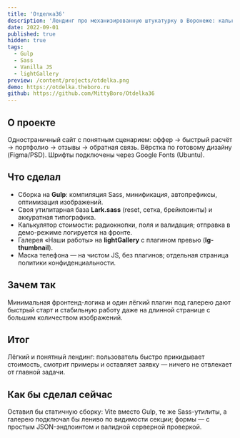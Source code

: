 ```yaml
---
title: 'Отделка36'
description: 'Лендинг про механизированную штукатурку в Воронеже: калькулятор, примеры работ, отзывы и контактные формы.'
date: 2022-09-01
published: true
hidden: true
tags:
  - Gulp
  - Sass
  - Vanilla JS
  - lightGallery
preview: /content/projects/otdelka.png
demo: https://otdelka.theboro.ru
github: https://github.com/MittyBoro/Otdelka36
---
```


## О проекте

Одностраничный сайт с понятным сценарием: оффер → быстрый расчёт → портфолио → отзывы → обратная связь. Вёрстка по готовому дизайну (Figma/PSD). Шрифты подключены через Google Fonts (Ubuntu).

## Что сделал

- Сборка на **Gulp**: компиляция Sass, минификация, автопрефиксы, оптимизация изображений.
- Своя утилитарная база **Lark.sass** (reset, сетка, брейкпоинты) и аккуратная типографика.
- Калькулятор стоимости: радиокнопки, поля и валидация; отправка в демо-режиме логируется на фронте.
- Галерея «Наши работы» на **lightGallery** с плагином превью (**lg-thumbnail**).
- Маска телефона — на чистом JS, без плагинов; отдельная страница политики конфиденциальности.

## Зачем так

Минимальная фронтенд-логика и один лёгкий плагин под галерею дают быстрый старт и стабильную работу даже на длинной странице с большим количеством изображений.

## Итог

Лёгкий и понятный лендинг: пользователь быстро прикидывает стоимость, смотрит примеры и оставляет заявку — ничего не отвлекает от главной задачи.

## Как бы сделал сейчас

Оставил бы статичную сборку: Vite вместо Gulp, те же Sass-утилиты, а галерею подключал бы лениво по видимости секции; формы — с простым JSON-эндпоинтом и валидной серверной проверкой.
